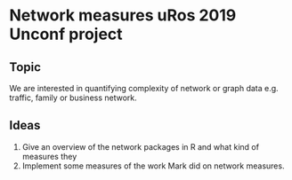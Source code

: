 # Network measures uRos 2019 Unconf project

## Topic

We are interested in quantifying complexity of network or graph data e.g. traffic, family or business network.


## Ideas

1) Give an overview of the network packages in R and what kind of measures they 
2) Implement some measures of the work Mark did on network measures.



